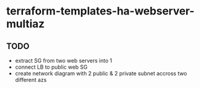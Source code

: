 # terraform-templates-ha-webserver-multiaz

## TODO
* extract SG from two web servers into 1
* connect LB to public web SG
* create network diagram with 2 public & 2 private subnet accross two different azs